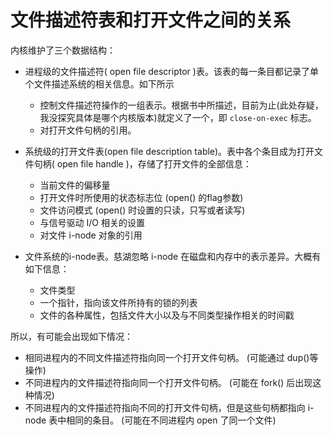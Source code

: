 # 文件描述符表和打开文件之间的关系

内核维护了三个数据结构：

- 进程级的文件描述符( open file descriptor )表。该表的每一条目都记录了单个文件描述系统的相关信息。如下所示

    - 控制文件描述符操作的一组表示。根据书中所描述，目前为止(此处存疑，我没探究具体是哪个内核版本)就定义了一个，即 `close-on-exec` 标志。
    - 对打开文件句柄的引用。

- 系统级的打开文件表(open file description table)。表中各个条目成为打开文件句柄( open file handle )，存储了打开文件的全部信息：

    - 当前文件的偏移量
    - 打开文件时所使用的状态标志位 (open() 的flag参数)
    - 文件访问模式 (open() 时设置的只读，只写或者读写)
    - 与信号驱动 I/O 相关的设置
    - 对文件 i-node 对象的引用

- 文件系统的i-node表。慈湖忽略 i-node 在磁盘和内存中的表示差异。大概有如下信息：

    - 文件类型
    - 一个指针，指向该文件所持有的锁的列表
    - 文件的各种属性，包括文件大小以及与不同类型操作相关的时间戳

所以，有可能会出现如下情况：

- 相同进程内的不同文件描述符指向同一个打开文件句柄。 (可能通过 dup()等操作)
- 不同进程内的文件描述符指向同一个打开文件句柄。 (可能在 fork() 后出现这种情况)
- 不同进程内的文件描述符指向不同的打开文件句柄，但是这些句柄都指向 i-node 表中相同的条目。 (可能在不同进程内 open 了同一个文件)

